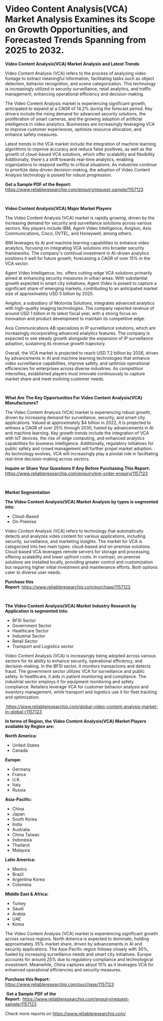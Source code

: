 <p><h1>Video Content Analysis(VCA) Market Analysis Examines its Scope on Growth Opportunities, and Forecasted Trends Spanning from 2025 to 2032.</h1></p><p><strong>Video Content Analysis(VCA) Market Analysis and Latest Trends</strong></p>
<p><p>Video Content Analysis (VCA) refers to the process of analyzing video footage to extract meaningful information, facilitating tasks such as object detection, behavior recognition, and scene categorization. This technology is increasingly utilized in security surveillance, retail analytics, and traffic management, enhancing operational efficiency and decision-making.</p><p>The Video Content Analysis market is experiencing significant growth, anticipated to expand at a CAGR of 14.2% during the forecast period. Key drivers include the rising demand for advanced security solutions, the proliferation of smart cameras, and the growing adoption of artificial intelligence in video analytics. Businesses are increasingly leveraging VCA to improve customer experiences, optimize resource allocation, and enhance safety measures.</p><p>Latest trends in the VCA market include the integration of machine learning algorithms to improve accuracy and reduce false positives, as well as the growth of cloud-based VCA solutions, which offer scalability and flexibility. Additionally, there's a shift towards real-time analytics, enabling organizations to respond swiftly to critical situations. As industries continue to prioritize data-driven decision-making, the adoption of Video Content Analysis technology is poised for robust progression.</p></p>
<p><strong>Get a Sample PDF of the Report:&nbsp;</strong> <a href="https://www.reliableresearchiq.com/enquiry/request-sample/1157123?utm_campaign=3106&utm_medium=2&utm_source=Github&utm_content=ia&utm_term=11032025&utm_id=video-content-analysisvca">https://www.reliableresearchiq.com/enquiry/request-sample/1157123</a></p>
<p>&nbsp;</p>
<p><strong>Video Content Analysis(VCA) Major Market Players</strong></p>
<p><p>The Video Content Analysis (VCA) market is rapidly growing, driven by the increasing demand for security and surveillance solutions across various sectors. Key players include IBM, Agent Video Intelligence, Avigilon, Axis Communications, Cisco, DVTEL, and Honeywell, among others.</p><p>IBM leverages its AI and machine learning capabilities to enhance video analytics, focusing on integrating VCA solutions into broader security frameworks. The company's continual investment in AI-driven analytics positions it well for future growth, forecasting a CAGR of over 15% in the VCA sector.</p><p>Agent Video Intelligence, Inc. offers cutting-edge VCA solutions primarily aimed at enhancing security measures in urban areas. With substantial growth expected in smart city initiatives, Agent Video is poised to capture a significant share of emerging markets, contributing to an anticipated market size of approximately USD 5 billion by 2025.</p><p>Avigilon, a subsidiary of Motorola Solutions, integrates advanced analytics with high-quality imaging technologies. The company reported revenue of around USD 1 billion in its latest fiscal year, with a strong focus on innovation and product development to maintain its competitive edge.</p><p>Axis Communications AB specializes in IP surveillance solutions, which are increasingly incorporating advanced analytics features. The company is expected to see steady growth alongside the expansion of IP surveillance adoption, sustaining its revenue growth trajectory.</p><p>Overall, the VCA market is projected to reach USD 7.2 billion by 2026, driven by advancements in AI and machine learning technologies that enhance video surveillance capabilities, improve safety, and optimize operational efficiencies for enterprises across diverse industries. As competition intensifies, established players must innovate continuously to capture market share and meet evolving customer needs.</p></p>
<p>&nbsp;</p>
<p><strong>What Are The Key Opportunities For Video Content Analysis(VCA) Manufacturers?</strong></p>
<p><p>The Video Content Analysis (VCA) market is experiencing robust growth, driven by increasing demand for surveillance, security, and smart city applications. Valued at approximately $4 billion in 2022, it is projected to witness a CAGR of over 25% through 2030, fueled by advancements in AI and machine learning. Key growth trends include the integration of VCA with IoT devices, the rise of edge computing, and enhanced analytics capabilities for business intelligence. Additionally, regulatory initiatives for public safety and crowd management will further propel market adoption. As technology evolves, VCA will increasingly play a pivotal role in facilitating real-time decision-making across sectors.</p></p>
<p><strong>Inquire or Share Your Questions If Any Before Purchasing This Report:</strong> <a href="https://www.reliableresearchiq.com/enquiry/pre-order-enquiry/1157123?utm_campaign=3106&utm_medium=2&utm_source=Github&utm_content=ia&utm_term=11032025&utm_id=video-content-analysisvca">https://www.reliableresearchiq.com/enquiry/pre-order-enquiry/1157123</a></p>
<p>&nbsp;</p>
<p><strong>Market Segmentation</strong></p>
<p><strong>The Video Content Analysis(VCA) Market Analysis by types is segmented into:</strong></p>
<p><ul><li>Cloud-Based</li><li>On-Premise</li></ul></p>
<p><p>Video Content Analysis (VCA) refers to technology that automatically detects and analyzes video content for various applications, including security, surveillance, and marketing insights. The market for VCA is categorized into two main types: cloud-based and on-premise solutions. Cloud-based VCA leverages remote servers for storage and processing, offering scalability and lower upfront costs. In contrast, on-premise solutions are installed locally, providing greater control and customization but requiring higher initial investment and maintenance efforts. Both options cater to diverse user needs.</p></p>
<p><strong>Purchase this Report:&nbsp;</strong><a href="https://www.reliableresearchiq.com/purchase/1157123?utm_campaign=3106&utm_medium=2&utm_source=Github&utm_content=ia&utm_term=11032025&utm_id=video-content-analysisvca">https://www.reliableresearchiq.com/purchase/1157123</a></p>
<p>&nbsp;</p>
<p><strong>The Video Content Analysis(VCA) Market Industry Research by Application is segmented into:</strong></p>
<p><ul><li>BFSI Sector</li><li>Government Sector</li><li>Healthcare Sector</li><li>Industrial Sector</li><li>Retail Sector</li><li>Transport and Logistics sector</li></ul></p>
<p><p>Video Content Analysis (VCA) is increasingly being adopted across various sectors for its ability to enhance security, operational efficiency, and decision-making. In the BFSI sector, it monitors transactions and detects fraud. The government sector utilizes VCA for surveillance and public safety. In healthcare, it aids in patient monitoring and compliance. The industrial sector employs it for equipment monitoring and safety compliance. Retailers leverage VCA for customer behavior analysis and inventory management, while transport and logistics use it for fleet tracking and optimization.</p></p>
<p><a href="https://www.reliableresearchiq.com/global-video-content-analysis-market-in-global-r1157123?utm_campaign=3106&utm_medium=2&utm_source=Github&utm_content=ia&utm_term=11032025&utm_id=video-content-analysisvca">&nbsp;https://www.reliableresearchiq.com/global-video-content-analysis-market-in-global-r1157123</a></p>
<p><strong>In terms of Region, the Video Content Analysis(VCA) Market Players available by Region are:</strong></p>
<p>
    <p> <strong> North America: </strong>
        <ul>
            <li>United States</li>
            <li>Canada</li>
        </ul>
        </p> 
    <p> <strong> Europe: </strong>
        <ul>
            <li>Germany</li>
            <li>France</li>
            <li>U.K.</li>
            <li>Italy</li>
            <li>Russia</li>
        </ul>
        </p> 
    <p> <strong> Asia-Pacific: </strong>
        <ul>
            <li>China</li>
            <li>Japan</li>
            <li>South Korea</li>
            <li>India</li>
            <li>Australia</li>
            <li>China Taiwan</li>
            <li>Indonesia</li>
            <li>Thailand</li>
            <li>Malaysia</li>
        </ul>
        </p> 
    <p> <strong> Latin America: </strong>
        <ul>
            <li>Mexico</li>
            <li>Brazil</li>
            <li>Argentina Korea</li>
            <li>Colombia</li>
        </ul>
        </p> 
    <p> <strong> Middle East & Africa: </strong>
        <ul>
            <li>Turkey</li>
            <li>Saudi</li>
            <li>Arabia</li>
            <li>UAE</li>
            <li>Korea</li>
        </ul>
    </p>
    </p>
<p><p>The Video Content Analysis (VCA) market is experiencing significant growth across various regions. North America is expected to dominate, holding approximately 35% market share, driven by advancements in AI and security applications. The Asia-Pacific region follows closely with 30%, fueled by increasing surveillance needs and smart city initiatives. Europe accounts for around 25% due to regulatory compliance and technological investment. Meanwhile, China captures about 10% as it leverages VCA for enhanced operational efficiencies and security measures.</p></p>
<p><strong>Purchase this Report: </strong><a href="https://www.reliableresearchiq.com/purchase/1157123?utm_campaign=3106&utm_medium=2&utm_source=Github&utm_content=ia&utm_term=11032025&utm_id=video-content-analysisvca">https://www.reliableresearchiq.com/purchase/1157123</a></p>
<p>&nbsp;<strong>Get a Sample PDF of the Report:&nbsp;&nbsp;</strong><a href="https://www.reliableresearchiq.com/enquiry/request-sample/1157123?utm_campaign=3106&utm_medium=2&utm_source=Github&utm_content=ia&utm_term=11032025&utm_id=video-content-analysisvca">https://www.reliableresearchiq.com/enquiry/request-sample/1157123</a></p>
<p><strong></strong></p>
<p>Check more reports on <a href="https://www.reliableresearchiq.com/?utm_campaign=3106&utm_medium=2&utm_source=Github&utm_content=ia&utm_term=11032025&utm_id=video-content-analysisvca">https://www.reliableresearchiq.com/</a></p>